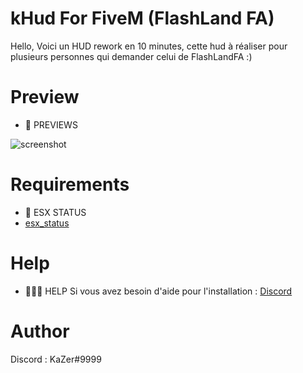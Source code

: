 # kHud For FiveM (FlashLand FA)

Hello, 
Voici un HUD rework en 10 minutes, cette hud à réaliser pour plusieurs personnes qui demander celui de FlashLandFA :)

# Preview

 - 📸 PREVIEWS
 
![screenshot](https://cdn.discordapp.com/attachments/972631845722275870/981667287352365107/unknown.png)
 
# Requirements

- 🧪 ESX STATUS
- [esx_status](https://github.com/ChemaSanchez/esx_status) 

# Help

- 🙋🏻‍♂️ HELP 
Si vous avez besoin d'aide pour l'installation : [Discord](https://discord.gg/XvD25ByyVY)

# Author 
Discord : KaZer#9999
